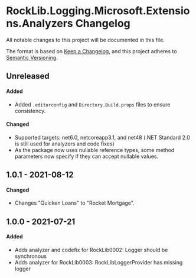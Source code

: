 # RockLib.Logging.Microsoft.Extensions.Analyzers Changelog

All notable changes to this project will be documented in this file.

The format is based on [Keep a Changelog](https://keepachangelog.com/en/1.0.0/),
and this project adheres to [Semantic Versioning](https://semver.org/spec/v2.0.0.html).

## Unreleased
	
#### Added
- Added `.editorconfig` and `Directory.Build.props` files to ensure consistency.

#### Changed
- Supported targets: net6.0, netcoreapp3.1, and net48 (.NET Standard 2.0 is still used for analyzers and code fixes)
- As the package now uses nullable reference types, some method parameters now specify if they can accept nullable values.

## 1.0.1 - 2021-08-12

#### Changed

- Changes "Quicken Loans" to "Rocket Mortgage".

## 1.0.0 - 2021-07-21

#### Added

- Adds analyzer and codefix for RockLib0002: Logger should be synchronous
- Adds analyzer for RockLib0003: RockLibLoggerProvider has missing logger
